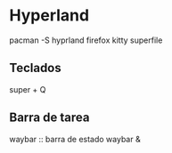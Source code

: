 # Hyperland

pacman -S hyprland firefox kitty superfile


## Teclados
super + Q


## Barra de tarea
waybar :: barra de estado
waybar &

